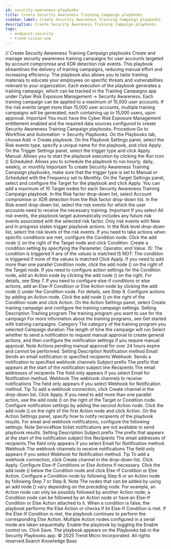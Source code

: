 ```yaml
---
id: security-awareness-playbooks
title: Create Security Awareness Training Campaign playbooks
sidebar_label: Create Security Awareness Training Campaign playbooks
description: Create Security Awareness Training Campaign playbooks
tags:
  - endpoint-security
  - trend-vision-one
---
```


/*<![CDATA[*/ $('#title').html($('meta[name=map-description]').attr('content')); /*]]>*/ Create Security Awareness Training Campaign playbooks Create and manage security awareness training campaigns for user accounts targeted by account compromise and XDR detection risk events. This playbook streamlines the delivery of training campaigns, reducing manual effort and increasing efficiency. The playbook also allows you to tailor training materials to educate your employees on specific threats and vulnerabilities relevant to your organization. Each execution of the playbook generates a training campaign, which can be tracked in the Training Campaigns app under Cyber Risk Exposure Management → Security Awareness. Each training campaign can be applied to a maximum of 15,000 user accounts. If the risk events target more than 15,000 user accounts, multiple training campaigns will be generated, each containing up to 15,000 users, upon approval. Important You must have the Cyber Risk Exposure Management entitlement enabled and the required data sources configured to create Security Awareness Training Campaign playbooks. Procedure Go to Workflow and Automation → Security Playbooks. On the Playbooks tab, choose Add → Create playbook. On the Playbook Settings panel, select the Risk events type, specify a unique name for the playbook, and click Apply. On the Trigger Settings panel, select the trigger type and click Apply. Manual: Allows you to start the playbook execution by clicking the Run icon () Scheduled: Allows you to schedule the playbook to run hourly, daily, weekly, or monthly Important To create Security Awareness Training Campaign playbooks, make sure that the trigger type is set to Manual or Scheduled with the Frequency set to Monthly. On the Target Settings panel, select and configure the Target for the playbook and click Apply. You can add a maximum of 10 Target nodes for each Security Awareness Training Campaign playbook. In the Risk factor drop-down list, select Account compromise or XDR detection from the Risk factor drop-down list. In the Risk event drop-down list, select the risk events for which the user accounts need to receive the necessary training. Important If you select All risk events, the playbook target automatically includes any future risk events associated with the selected risk factor. Only risk events with New and In progress states trigger playbook actions. In the Risk level drop-down list, select the risk levels of the risk events. If you need to take actions when specific conditions are met, configure the Condition node. Click the add node () on the right of the Target node and click Condition. Create a condition setting by specifying the Parameter, Operator, and Value. IS: The condition is triggered if any of the values is matched IS NOT: The condition is triggered if none of the values is matched Click Apply. If you need to add more than one parallel Condition node, click the add node () on the right of the Target node. If you need to configure action settings for the Condition node, add an Action node by clicking the add node () on the right. For details, see Step 7. If you need to configure else-if conditions or else actions, add an Else-If Condition or Else Action node by clicking the add node () under the Condition node. For details, see Step 9. Configure actions by adding an Action node. Click the add node () on the right of the Condition node and click Action. On the Action Settings panel, select Create training campaign and configure the training campaign settings. Setting Description Training program The training program you want to use for the campaign For more information about the training programs, see Get started with training campaigns. Category The category of the training program you selected Campaign duration The length of time the campaign will run Select whether to send a notification to request manual approval to create general actions, and then configure the notification settings if you require manual approval. Note Actions pending manual approval for over 24 hours expire and cannot be performed. Setting Description Notification method Email: Sends an email notification to specified recipients Webhook: Sends a notification to specified webhook channels Subject prefix The prefix that appears at the start of the notification subject line Recipients The email addresses of recipients The field only appears if you select Email for Notification method. Webhook The webhook channels to receive notifications The field only appears if you select Webhook for Notification method. Tip To add a webhook connection, click Create channel in the drop-down list. Click Apply. If you need to add more than one parallel action, use the add node () on the right of the Target or Condition node. Configure notification settings by adding the second Action node. Click the add node () on the right of the first Action node and click Action. On the Action Settings panel, specify how to notify recipients of the playbook results. For email and webhook notifications, configure the following settings. Note ServiceNow ticket notifications are not available to send playbook results. Setting Description Subject prefix The prefix that appears at the start of the notification subject line Recipients The email addresses of recipients The field only appears if you select Email for Notification method. Webhook The webhook channels to receive notifications The field only appears if you select Webhook for Notification method. Tip To add a webhook connection, click Create channel in the drop-down list. Click Apply. Configure Else-If Conditions or Else Actions if necessary. Click the add node () below the Condition node and click Else-If Condition or Else Action. Configure a Condition node by following Step 6 or an Action node by following Step 7 or Step 8. Note The nodes that can be added by using an add node () vary depending on the preceding node. For example, an Action node can only be possibly followed by another Action node; a Condition node can be followed by an Action node or have an Else-If Condition or Else Action attached to it. When a condition is false, the playbook performs the Else Action or checks if its Else-If Condition is met. If the Else-If Condition is met, the playbook continues to perform the corresponding Else Action. Multiple Action nodes configured in a serial mode are taken sequentially. Enable the playbook by toggling the Enable control on. Click Save. The playbook appears on the Playbooks tab in the Security Playbooks app. © 2025 Trend Micro Incorporated. All rights reserved.Search Knowledge Base